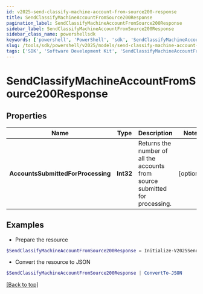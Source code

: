 ```yaml
---
id: v2025-send-classify-machine-account-from-source200-response
title: SendClassifyMachineAccountFromSource200Response
pagination_label: SendClassifyMachineAccountFromSource200Response
sidebar_label: SendClassifyMachineAccountFromSource200Response
sidebar_class_name: powershellsdk
keywords: ['powershell', 'PowerShell', 'sdk', 'SendClassifyMachineAccountFromSource200Response', 'V2025SendClassifyMachineAccountFromSource200Response'] 
slug: /tools/sdk/powershell/v2025/models/send-classify-machine-account-from-source200-response
tags: ['SDK', 'Software Development Kit', 'SendClassifyMachineAccountFromSource200Response', 'V2025SendClassifyMachineAccountFromSource200Response']
---
```



# SendClassifyMachineAccountFromSource200Response

## Properties

Name | Type | Description | Notes
------------ | ------------- | ------------- | -------------
**AccountsSubmittedForProcessing** | **Int32** | Returns the number of all the accounts from source submitted for processing. | [optional] 

## Examples

- Prepare the resource
```powershell
$SendClassifyMachineAccountFromSource200Response = Initialize-V2025SendClassifyMachineAccountFromSource200Response  -AccountsSubmittedForProcessing 100
```

- Convert the resource to JSON
```powershell
$SendClassifyMachineAccountFromSource200Response | ConvertTo-JSON
```


[[Back to top]](#) 

